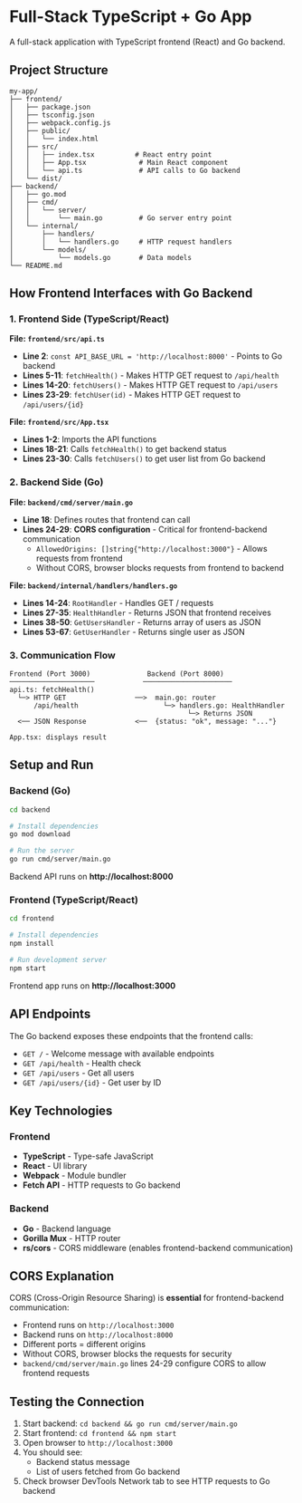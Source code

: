 # Full-Stack TypeScript + Go App

A full-stack application with TypeScript frontend (React) and Go backend.

## Project Structure

```
my-app/
├── frontend/
│   ├── package.json
│   ├── tsconfig.json
│   ├── webpack.config.js
│   ├── public/
│   │   └── index.html
│   ├── src/
│   │   ├── index.tsx          # React entry point
│   │   ├── App.tsx             # Main React component
│   │   └── api.ts              # API calls to Go backend
│   └── dist/
├── backend/
│   ├── go.mod
│   ├── cmd/
│   │   └── server/
│   │       └── main.go         # Go server entry point
│   └── internal/
│       ├── handlers/
│       │   └── handlers.go     # HTTP request handlers
│       └── models/
│           └── models.go       # Data models
└── README.md
```

## How Frontend Interfaces with Go Backend

### 1. **Frontend Side (TypeScript/React)**

**File: `frontend/src/api.ts`**
- **Line 2**: `const API_BASE_URL = 'http://localhost:8000'` - Points to Go backend
- **Lines 5-11**: `fetchHealth()` - Makes HTTP GET request to `/api/health`
- **Lines 14-20**: `fetchUsers()` - Makes HTTP GET request to `/api/users`
- **Lines 23-29**: `fetchUser(id)` - Makes HTTP GET request to `/api/users/{id}`

**File: `frontend/src/App.tsx`**
- **Lines 1-2**: Imports the API functions
- **Lines 18-21**: Calls `fetchHealth()` to get backend status
- **Lines 23-30**: Calls `fetchUsers()` to get user list from Go backend

### 2. **Backend Side (Go)**

**File: `backend/cmd/server/main.go`**
- **Line 18**: Defines routes that frontend can call
- **Lines 24-29**: **CORS configuration** - Critical for frontend-backend communication
  - `AllowedOrigins: []string{"http://localhost:3000"}` - Allows requests from frontend
  - Without CORS, browser blocks requests from frontend to backend

**File: `backend/internal/handlers/handlers.go`**
- **Lines 14-24**: `RootHandler` - Handles GET / requests
- **Lines 27-35**: `HealthHandler` - Returns JSON that frontend receives
- **Lines 38-50**: `GetUsersHandler` - Returns array of users as JSON
- **Lines 53-67**: `GetUserHandler` - Returns single user as JSON

### 3. **Communication Flow**

```
Frontend (Port 3000)              Backend (Port 8000)
─────────────────────            ──────────────────────
api.ts: fetchHealth()
  └─> HTTP GET                 ──>  main.go: router
      /api/health                     └─> handlers.go: HealthHandler
                                            └─> Returns JSON
  <── JSON Response            <──  {status: "ok", message: "..."}

App.tsx: displays result
```

## Setup and Run

### Backend (Go)

```bash
cd backend

# Install dependencies
go mod download

# Run the server
go run cmd/server/main.go
```

Backend API runs on **http://localhost:8000**

### Frontend (TypeScript/React)

```bash
cd frontend

# Install dependencies
npm install

# Run development server
npm start
```

Frontend app runs on **http://localhost:3000**

## API Endpoints

The Go backend exposes these endpoints that the frontend calls:

- `GET /` - Welcome message with available endpoints
- `GET /api/health` - Health check
- `GET /api/users` - Get all users
- `GET /api/users/{id}` - Get user by ID

## Key Technologies

### Frontend
- **TypeScript** - Type-safe JavaScript
- **React** - UI library
- **Webpack** - Module bundler
- **Fetch API** - HTTP requests to Go backend

### Backend
- **Go** - Backend language
- **Gorilla Mux** - HTTP router
- **rs/cors** - CORS middleware (enables frontend-backend communication)

## CORS Explanation

CORS (Cross-Origin Resource Sharing) is **essential** for frontend-backend communication:

- Frontend runs on `http://localhost:3000`
- Backend runs on `http://localhost:8000`
- Different ports = different origins
- Without CORS, browser blocks the requests for security
- `backend/cmd/server/main.go` lines 24-29 configure CORS to allow frontend requests

## Testing the Connection

1. Start backend: `cd backend && go run cmd/server/main.go`
2. Start frontend: `cd frontend && npm start`
3. Open browser to `http://localhost:3000`
4. You should see:
   - Backend status message
   - List of users fetched from Go backend
5. Check browser DevTools Network tab to see HTTP requests to Go backend
